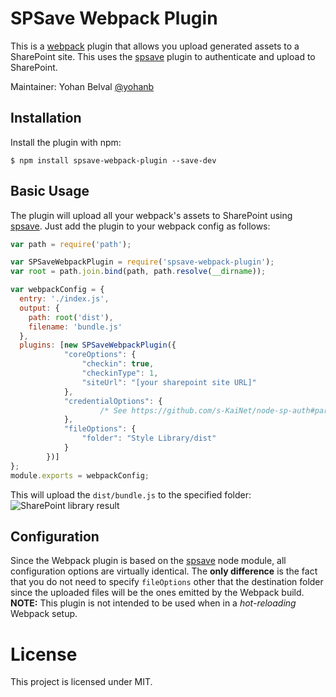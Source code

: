 SPSave Webpack Plugin
===================

This is a [webpack](http://webpack.github.io/) plugin that allows you upload generated assets to a SharePoint site. 
This uses the [spsave](https://www.npmjs.com/package/spsave) plugin to authenticate and upload to SharePoint.

Maintainer: Yohan Belval [@yohanb](https://github.com/yohanb)

Installation
------------
Install the plugin with npm:
```shell
$ npm install spsave-webpack-plugin --save-dev
```
 
Basic Usage
-----------

The plugin will upload all your webpack's assets to SharePoint using [spsave](https://github.com/s-KaiNet/spsave). Just add the plugin to your webpack config as follows:

```javascript
var path = require('path');

var SPSaveWebpackPlugin = require('spsave-webpack-plugin');
var root = path.join.bind(path, path.resolve(__dirname));

var webpackConfig = {
  entry: './index.js',
  output: {
    path: root('dist'),
    filename: 'bundle.js'
  },
  plugins: [new SPSaveWebpackPlugin({
            "coreOptions": {
                "checkin": true,
                "checkinType": 1,
                "siteUrl": "[your sharepoint site URL]"
            },
            "credentialOptions": {
                    /* See https://github.com/s-KaiNet/node-sp-auth#params for authentication options */
            },
            "fileOptions": {
                "folder": "Style Library/dist"
            }
        })]
};
module.exports = webpackConfig;
```

This will upload the `dist/bundle.js` to the specified folder:
![SharePoint library result](https://i.imgur.com/SA72gNH.png=250x)

Configuration
-------------
Since the Webpack plugin is based on the [spsave](https://www.npmjs.com/package/spsave) node module, all configuration options are 
virtually identical. The **only difference** is the fact that you do not need to specify `fileOptions` other that the destination
folder since the uploaded files will be the ones emitted by the Webpack build.
**NOTE:** This plugin is not intended to be used when in a _hot-reloading_ Webpack setup.

# License

This project is licensed under MIT.
